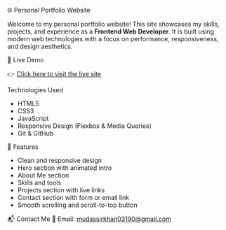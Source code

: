 🌐 Personal Portfolio Website

Welcome to my personal portfolio website! This site showcases my skills, projects, and experience as a **Frontend Web Developer**. It is built using modern web technologies with a focus on performance, responsiveness, and design aesthetics.

🔗 Live Demo

👉 [Click here to visit the live site](https://mudassirkhan.github.io)  

Technologies Used

- HTML5
- CSS3
- JavaScript
- Responsive Design (Flexbox & Media Queries)
- Git & GitHub

🚀 Features

- Clean and responsive design
- Hero section with animated intro
- About Me section
- Skills and tools
- Projects section with live links
- Contact section with form or email link
- Smooth scrolling and scroll-to-top button

📬 Contact Me
📧 Email: mudassirkhan03190@gmail.com


